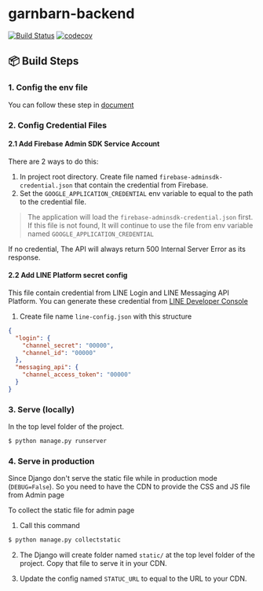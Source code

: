 # garnbarn-backend

[![Build Status](https://app.travis-ci.com/GarnBarn/garnbarn-backend.svg?branch=master)](https://app.travis-ci.com/GarnBarn/garnbarn-backend)
[![codecov](https://codecov.io/gh/GarnBarn/garnbarn-backend/branch/master/graph/badge.svg?token=HG7J0R5C2J)](https://codecov.io/gh/GarnBarn/garnbarn-backend)

## 📦 Build Steps

### 1. Config the env file

You can follow these step in [document](https://garnbarn.github.io/garnbarn-backend/#/?id=setting-up-env)

### 2. Config Credential Files

#### 2.1 Add Firebase Admin SDK Service Account

There are 2 ways to do this:

1. In project root directory. Create file named `firebase-adminsdk-credential.json` that contain the credential from Firebase.
2. Set the `GOOGLE_APPLICATION_CREDENTIAL` env variable to equal to the path to the credential file.

> The application will load the `firebase-adminsdk-credential.json` first. If this file is not found, It will continue to use the file from env variable named `GOOGLE_APPLICATION_CREDENTIAL`

If no credential, The API will always return 500 Internal Server Error as its response.

#### 2.2 Add LINE Platform secret config

This file contain credential from LINE Login and LINE Messaging API Platform. You can generate these credential from [LINE Developer Console](https://developers.line.biz/en/)

1. Create file name `line-config.json` with this structure

```json
{
  "login": {
    "channel_secret": "00000",
    "channel_id": "00000"
  },
  "messaging_api": {
    "channel_access_token": "00000"
  }
}
```

### 3. Serve (locally)

In the top level folder of the project.

```bash
$ python manage.py runserver
```

### 4. Serve in production

Since Django don't serve the static file while in production mode (`DEBUG=False`). So you need to have the CDN to provide the CSS and JS file from Admin page

To collect the static file for admin page

1. Call this command

```bash
$ python manage.py collectstatic
```

2. The Django will create folder named `static/` at the top level folder of the project. Copy that file to serve it in your CDN.

3. Update the config named `STATUC_URL` to equal to the URL to your CDN.
